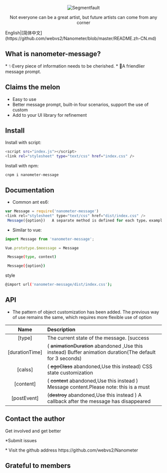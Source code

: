 <div align="center">

![Segmentfault](https://github.com/webvs2/Nanometer/blob/master/src/assets/img/rain.svg)

<p>Not everyone can be a great artist, but future artists can come from any corner</p>

</div>
<div>
English|[简体中文](https://github.com/webvs2/Nanometer/blob/master/README.zh-CN.md) 
</div>
<h2 align="centre">What is nanometer-message?</h2>
* ✨Every piece of information needs to be cherished.
* 🎉A friendlier message prompt.
<h2 align="left">Claims the melon<MessageBox有哪些功能？ ></h2>

* Easy to use
* Better message prompt, built-in four scenarios, support the use of custom
* Add to your UI library for refinement

<h2 align="left">Install</h2>
Install with script:

```bash
<script src="index.js"></script>
<link rel="stylesheet" type="text/css" href="index.css" />
```

Install with npm:

```
cnpm i nanometer-message
```

<h2 align="left">Documentation</h2>

* Common ant es6:

```js  
var Message = require('nanometer-message')
<link rel="stylesheet" type="text/css" href="dist/index.css" />
 Message({option})   A separate method is defined for each type，example: Message.success(options)。
```

* Similar to vue:

```js
import Message from 'nanometer-message';

Vue.prototype.$meessage = Message 
```

```bash
 Message(type, context)
```

```bash
 Message({option})
```

 style

```bash
@import url('nanometer-message/dist/index.css');
```

<h2 align="left">API</h2>

* The pattern of object customization has been added. The previous way of use remains the same, which requires more flexible use of option

|Name|Description|
|:--:|:----------|
|[type]|The current state of the message. [success|warning|info|error]|
|[durationTime]| ( <s>animationDuration</s> abandoned ,Use this instead)  Buffer animation duration(The default for 3 seconds)|
|[calss]| ( <s>egoClass</s> abandoned,Use this instead)   CSS state customization|
|[content]| ( <s>context</s> abandoned,Use this instead ) Message content.Please note: this is a must|
|[postEvent]| (<s>destroy</s> abandoned,Use this instead )  A callback after the message has disappeared |

<h2 align="left">Contact the author</h2>
<p>Get involved and get better</p>
<p> *Submit issues<https://github.com/webvs2/Nanometer/issues> </p>
<p>* Visit the github address <a herf="https://github.com/webvs2/Nanometer"> https://github.com/webvs2/Nanometer</a></p>

<h2 align="left">Grateful to members</h2>

